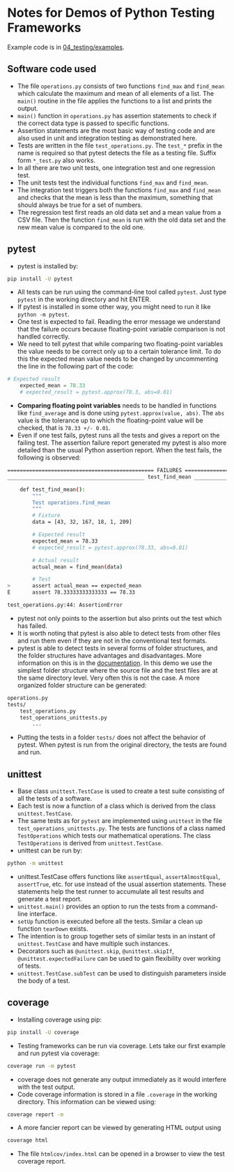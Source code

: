 # Notes for Demos of Python Testing Frameworks

Example code is in [04_testing/examples]().

## Software code used

- The file `operations.py` consists of two functions `find_max` and `find_mean` which calculate the maximum and mean of all elements of a list. The `main()` routine in the file applies the functions to a list and prints the output.
- `main()` function in `operations.py` has assertion statements to check if the correct data type is passed to specific functions.
- Assertion statements are the most basic way of testing code and are also used in unit and integration testing as demonstrated here.
- Tests are written in the file `test_operations.py`. The `test_*` prefix in the name is required so that pytest detects the file as a testing file. Suffix form `*_test.py` also works.
- In all there are two unit tests, one integration test and one regression test.
- The unit tests test the individual functions `find_max` and `find_mean`.
- The integration test triggers both the functions `find_max` and `find_mean` and checks that the mean is less than the maximum, something that should always be true for a set of numbers.
- The regression test first reads an old data set and a mean value from a CSV file. Then the function `find_mean` is run with the old data set and the new mean value is compared to the old one.

## pytest

- pytest is installed by:

```bash
pip install -U pytest
```

- All tests can be run using the command-line tool called `pytest`. Just type `pytest` in the working directory and hit ENTER.
- If pytest is installed in some other way, you might need to run it like `python -m pytest`.
- One test is expected to fail. Reading the error message we understand that the failure occurs because floating-point variable comparison is not handled correctly.
- We need to tell pytest that while comparing two floating-point variables the value needs to be correct only up to a certain tolerance limit. To do this the expected mean value needs to be changed by uncommenting the line in the following part of the code:

```python
# Expected result
    expected_mean = 78.33
    # expected_result = pytest.approx(78.3, abs=0.01)
```

- **Comparing floating point variables** needs to be handled in functions like `find_average` and is done using `pytest.approx(value, abs)`. The `abs` value is the tolerance up to which the floating-point value will be checked, that is `78.33 +/- 0.01`.
- Even if one test fails, pytest runs all the tests and gives a report on the failing test. The assertion failure report generated my pytest is also more detailed than the usual Python assertion report. When the test fails, the following is observed:

```bash
=============================================== FAILURES ====================================================
____________________________________________ test_find_mean _________________________________________________

    def test_find_mean():
        """
        Test operations.find_mean
        """
        # Fixture
        data = [43, 32, 167, 18, 1, 209]

        # Expected result
        expected_mean = 78.33
        # expected_result = pytest.approx(78.33, abs=0.01)

        # Actual result
        actual_mean = find_mean(data)

        # Test
>       assert actual_mean == expected_mean
E       assert 78.33333333333333 == 78.33

test_operations.py:44: AssertionError
```

- pytest not only points to the assertion but also prints out the test which has failed.
- It is worth noting that pytest is also able to detect tests from other files and run them even if they are not in the conventional test formats.
- pytest is able to detect tests in several forms of folder structures, and the folder structures have advantages and disadvantages. More information on this is in the [documentation](https://docs.pytest.org/en/6.2.x/goodpractices.html#choosing-a-test-layout-import-rules). In this demo we use the simplest folder structure where the source file and the test files are at the same directory level. Very often this is not the case. A more organized folder structure can be generated:

```bash
operations.py
tests/
    test_operations.py
    test_operations_unittests.py
        ...
```

- Putting the tests in a folder `tests/` does not affect the behavior of pytest. When pytest is run from the original directory, the tests are found and run.

## unittest

- Base class `unittest.TestCase` is used to create a test suite consisting of all the tests of a software.
- Each test is now a function of a class which is derived from the class `unittest.TestCase`.
- The same tests as for `pytest` are implemented using `unittest` in the file `test_operations_unittests.py`. The tests are functions of a class named `TestOperations` which tests our mathematical operations. The class `TestOperations` is derived from `unittest.TestCase`.
- unittest can be run by:

```bash
python -m unittest
```

- unittest.TestCase offers functions like `assertEqual`, `assertAlmostEqual`, `assertTrue`, etc. for use instead of the usual assertion statements. These statements help the test runner to accumulate all test results and generate a test report.
- `unittest.main()` provides an option to run the tests from a command-line interface.
- `setUp` function is executed before all the tests. Similar a clean up function `tearDown` exists.
- The intention is to group together sets of similar tests in an instant of `unittest.TestCase` and have multiple such instances.
- Decorators such as `@unittest.skip`, `@unittest.skipIf`, `@unittest.expectedFailure` can be used to gain flexibility over working of tests.
- `unittest.TestCase.subTest` can be used to distinguish parameters inside the body of a test.

## coverage

- Installing coverage using pip:

```bash
pip install -U coverage
```

- Testing frameworks can be run via coverage. Lets take our first example and run pytest via coverage:

```bash
coverage run -m pytest
```

- coverage does not generate any output immediately as it would interfere with the test output.
- Code coverage information is stored in a file `.coverage` in the working directory. This information can be viewed using:

```bash
coverage report -m
```

- A more fancier report can be viewed by generating HTML output using

```bash
coverage html
```

- The file `htmlcov/index.html` can be opened in a browser to view the test coverage report.
